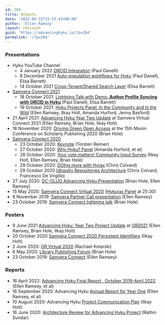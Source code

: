 ```yaml
---
id: 284
title: Outputs
date: '2022-04-22T15:53:43+00:00'
author: 'Ellen Ramsey'
layout: revision
guid: 'https://advancinghyku.io/?p=284'
permalink: '/?p=284'
---
```


### Presentations

- Hyku YouTube Channel
    - 4 January 2022 [ORCID Integration](https://www.youtube.com/watch?v=1vNHN3MB__o) (Paul Danelli)
    - 8 December 2021 [Auto-population workflows for Hyku](https://youtu.be/gYxsygdsHTI) (Paul Danelli, Elisa Barrett)
    - 14 October 2021 [Cross-Tenant/Shared Search Layer](https://www.youtube.com/watch?v=45LqVjYQIDs) (Elisa Barrett)
- [Samvera Connect 2021](https://samvera.atlassian.net/wiki/spaces/samvera/pages/1682341933/2021+Samvera+Connect)
    - 18 October 2021: [Lightning Talk with Demo: **Author Profile Syncing with ORCID in Hyku**](https://doi.org/10.18130/2ngh-dk29) (Paul Danelli, Elisa Barrett)
    - 19 October 2021: [Hyku Projects Panel: In the Community and In the Wild](https://doi.org/10.18130/3h0a-xt81) (Ellen Ramsey, Ilkay Holt, Amanda Hurford, Jenny Basford)
- 21 April 2021: [Advancing Hyku Year Two Update](https://doi.org/10.18130/jgr4-th56) at Samvera Virtual Connect 2021 (Ellen Ramsey, Brian Hole, Ilkay Holt)
- 18 November 2020: [Driving Green Open Access](https://septentrio.uit.no/index.php/SCS/article/view/5609) at the 15th Munin Conference on Scholarly Publishing 2020 (Brian Hole)
- [Samvera Connect 2020](https://samveraconnect2020.wordpress.com/)
    - 23 October 2020: [Keynote](https://repo.samvera.org/concern/generic_works/712a1039-373d-43d8-86db-fd5f08173ec3?locale=en) (Torsten Reimer)
    - 27 October 2020: [Why Hyku? Panel](https://repo.samvera.org/concern/generic_works/5066c8b4-0269-42de-8312-532e19a00ced?locale=en) (Amanda Hurford, et al)
    - 28 October 2020: [Your vote matters! Community Input Survey](https://doi.org/10.18130/v3-86vb-1k46) (Ilkay Holt, Ellen Ramsey, Brian Hole)
    - 29 October 2020: [DOIng more with Hyrax](https://repo.samvera.org/concern/generic_works/3ce9e77f-b107-4fe8-befe-588de1cce83c?locale=en) (Chris Colvard)
    - 29 October 2020 [Ubiquity Repositories Architecture](https://repo.samvera.org/concern/generic_works/25eba708-9f07-40a2-ae76-48f369cc44be?locale=en) (Chris Colvard, Francesco De Virgilio)
- 27 July 2020: [DC-GLUG Advancing Hyku Presentation](https://doi.org/10.18130/v3-tye1-1309) (Brian Hole, Ellen Ramsey)
- 15 May 2020: [Samvera Connect Virtual 2020](https://doi.org/10.18130/v3-g2z3-yt37) ([Hykurax Panel](https://www.youtube.com/watch?v=kAX0zG3Yxl0&list=PLvnoImgmm7CdZPDWQHHE3qUXWrN6GeAZr&index=2&t=1586s) at 25:30)
- 8 November 2019: [Samvera Partner Call presentation](https://doi.org/10.18130/v3-mwqg-s426) (Ellen Ramsey)
- 23 October 2019: [Samvera Connect lightning talk](https://doi.org/10.18130/v3-kx6v-ax25) (Brian Hole)

### Posters

- 9 June 2021 [Advancing Hyku: Year Two Project Update](https://doi.org/10.18130/cm5g-2f64) at [OR2021](https://or2021.openrepositories.org) (Ellen Ramsey, Brian Hole, Ilkay Holt)
- 20 October 2020 [Samvera Connect 2020 Persistent Identifiers](https://repo.samvera.org/concern/images/33356699-65cc-4824-bab3-25cd706fffee?locale=en#?c=0&m=0&s=0&cv=0&xywh=-2801%2C-1%2C7266%2C2500) (Ilkay Holt)
- 2 June 2020: [OR Virtual 2020](https://doi.org/10.18130/v3-xt15-3w34) (Rachael Kotarski)
- 6 May 2020: [Library Publishing Forum](https://doi.org/10.18130/v3-d6jx-9z41) (Brian Hole)
- 23 October 2019: [Samvera Connect](https://doi.org/10.18130/v3-wnpz-jg98) (Ellen Ramsey)

### Reports

- 16 April 2022: [Advancing Hyku Final Report , October 2019-April 2022](https://doi.org/10.18130/nd5r-nn16) (Ellen Ramsey, et al)
- 16 September 2020: Advancing Hyku [Annual Report for Year One](https://doi.org/10.18130/xgss-5m42) (Ellen Ramsey, et al)
- 10 August 2020: Advancing Hyku [Project Communication Plan](https://doi.org/10.18130/v3-ajhh-ke12) (Ilkay Holt)
- 16 June 2020: [Architecture Review for Advancing Hyku Project](https://doi.org/10.18130/v3-k4an-w022) (Rathin Sundar)